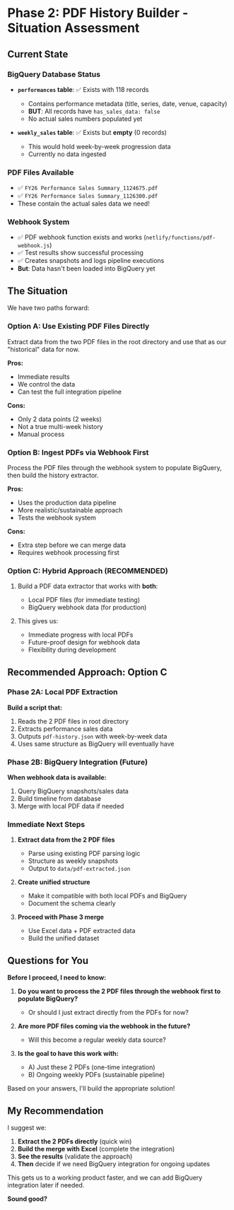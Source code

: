 # Phase 2: PDF History Builder - Situation Assessment

## Current State

### BigQuery Database Status
- **`performances` table**: ✅ Exists with 118 records
  - Contains performance metadata (title, series, date, venue, capacity)
  - **BUT**: All records have `has_sales_data: false`
  - No actual sales numbers populated yet

- **`weekly_sales` table**: ✅ Exists but **empty** (0 records)
  - This would hold week-by-week progression data
  - Currently no data ingested

### PDF Files Available
- ✅ `FY26 Performance Sales Summary_1124675.pdf`
- ✅ `FY26 Performance Sales Summary_1126300.pdf`
- These contain the actual sales data we need!

### Webhook System
- ✅ PDF webhook function exists and works (`netlify/functions/pdf-webhook.js`)
- ✅ Test results show successful processing
- ✅ Creates snapshots and logs pipeline executions
- **But**: Data hasn't been loaded into BigQuery yet

## The Situation

We have two paths forward:

### **Option A: Use Existing PDF Files Directly**
Extract data from the two PDF files in the root directory and use that as our "historical" data for now.

**Pros:**
- Immediate results
- We control the data
- Can test the full integration pipeline

**Cons:**
- Only 2 data points (2 weeks)
- Not a true multi-week history
- Manual process

### **Option B: Ingest PDFs via Webhook First**
Process the PDF files through the webhook system to populate BigQuery, then build the history extractor.

**Pros:**
- Uses the production data pipeline
- More realistic/sustainable approach
- Tests the webhook system

**Cons:**
- Extra step before we can merge data
- Requires webhook processing first

### **Option C: Hybrid Approach (RECOMMENDED)**
1. Build a PDF data extractor that works with **both**:
   - Local PDF files (for immediate testing)
   - BigQuery webhook data (for production)

2. This gives us:
   - Immediate progress with local PDFs
   - Future-proof design for webhook data
   - Flexibility during development

## Recommended Approach: Option C

### Phase 2A: Local PDF Extraction
**Build a script that:**
1. Reads the 2 PDF files in root directory
2. Extracts performance sales data
3. Outputs `pdf-history.json` with week-by-week data
4. Uses same structure as BigQuery will eventually have

### Phase 2B: BigQuery Integration (Future)
**When webhook data is available:**
1. Query BigQuery snapshots/sales data
2. Build timeline from database
3. Merge with local PDF data if needed

### Immediate Next Steps

1. **Extract data from the 2 PDF files**
   - Parse using existing PDF parsing logic
   - Structure as weekly snapshots
   - Output to `data/pdf-extracted.json`

2. **Create unified structure**
   - Make it compatible with both local PDFs and BigQuery
   - Document the schema clearly

3. **Proceed with Phase 3 merge**
   - Use Excel data + PDF extracted data
   - Build the unified dataset

## Questions for You

**Before I proceed, I need to know:**

1. **Do you want to process the 2 PDF files through the webhook first to populate BigQuery?**
   - Or should I just extract directly from the PDFs for now?

2. **Are more PDF files coming via the webhook in the future?**
   - Will this become a regular weekly data source?

3. **Is the goal to have this work with:**
   - A) Just these 2 PDFs (one-time integration)
   - B) Ongoing weekly PDFs (sustainable pipeline)

Based on your answers, I'll build the appropriate solution!

## My Recommendation

I suggest we:
1. **Extract the 2 PDFs directly** (quick win)
2. **Build the merge with Excel** (complete the integration)
3. **See the results** (validate the approach)
4. **Then** decide if we need BigQuery integration for ongoing updates

This gets us to a working product faster, and we can add BigQuery integration later if needed.

**Sound good?**
